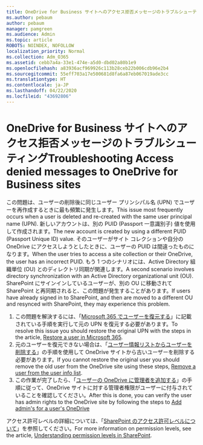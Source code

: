 ```yaml
---
title: OneDrive for Business サイトへのアクセス拒否メッセージのトラブルシューティング
ms.author: pebaum
author: pebaum
manager: pamgreen
ms.audience: Admin
ms.topic: article
ROBOTS: NOINDEX, NOFOLLOW
localization_priority: Normal
ms.collection: Adm_O365
ms.assetid: cebb7a4a-33e1-474e-a5d0-dbd02a80b1e9
ms.openlocfilehash: a83936acf969926c113b28ceb22b006cdb96e2b4
ms.sourcegitcommit: 55eff703a17e500681d8fa6a87eb067019ade3cc
ms.translationtype: HT
ms.contentlocale: ja-JP
ms.lasthandoff: 04/22/2020
ms.locfileid: "43692806"
---
```

# <a name="troubleshooting-access-denied-messages-to-onedrive-for-business-sites"></a><span data-ttu-id="91917-102">OneDrive for Business サイトへのアクセス拒否メッセージのトラブルシューティング</span><span class="sxs-lookup"><span data-stu-id="91917-102">Troubleshooting Access denied messages to OneDrive for Business sites</span></span>

<span data-ttu-id="91917-103">この問題は、ユーザーの削除後に同じユーザー プリンシパル名 (UPN) でユーザーを再作成するときに最も頻繁に発生します。</span><span class="sxs-lookup"><span data-stu-id="91917-103">This issue most frequently occurs when a user is deleted and re-created with the same user principal name (UPN).</span></span> <span data-ttu-id="91917-104">新しいアカウントは、別の PUID (Passport 一意識別子) 値を使用して作成されます。</span><span class="sxs-lookup"><span data-stu-id="91917-104">The new account is created by using a different PUID (Passport Unique ID) value.</span></span> <span data-ttu-id="91917-105">そのユーザーがサイト コレクションや自分の OneDrive にアクセスしようとしたときに、ユーザーの PUID は間違ったものになります。</span><span class="sxs-lookup"><span data-stu-id="91917-105">When the user tries to access a site collection or their OneDrive, the user has an incorrect PUID.</span></span> <span data-ttu-id="91917-106">もう 1 つのシナリオには、Active Directory 組織単位 (OU) とのディレクトリ同期が関連します。</span><span class="sxs-lookup"><span data-stu-id="91917-106">A second scenario involves directory synchronization with an Active Directory organizational unit (OU).</span></span> <span data-ttu-id="91917-107">SharePoint にサインインしているユーザーが、別の OU に移動されて SharePoint と再同期されると、この問題が発生することがあります。</span><span class="sxs-lookup"><span data-stu-id="91917-107">If users have already signed in to SharePoint, and then are moved to a different OU and resynced with SharePoint, they may experience this problem.</span></span>

1. <span data-ttu-id="91917-108">この問題を解決するには、「[Microsoft 365 でユーザーを復元する](https://docs.microsoft.com/office365/admin/add-users/restore-user?view=o365-worldwide)」に記載されている手順を実行して元の UPN を復元する必要があります。</span><span class="sxs-lookup"><span data-stu-id="91917-108">To resolve this issue you should restore the original UPN with the steps in the article, [Restore a user in Microsoft 365](https://docs.microsoft.com/office365/admin/add-users/restore-user?view=o365-worldwide).</span></span>
2. <span data-ttu-id="91917-109">元のユーザーを復元できない場合は、「[ユーザー情報リストからユーザーを削除する]()」の手順を使用して OneDrive サイトから古いユーザーを削除する必要があります。</span><span class="sxs-lookup"><span data-stu-id="91917-109">If you cannot restore the original user you should remove the old user from the OneDrive site using these steps, [Remove a user from the user info list]().</span></span> 
3. <span data-ttu-id="91917-110">この作業が完了したら、「[ユーザーの OneDrive に管理者を追加する](https://docs.microsoft.com/sharepoint/manage-user-profiles)」の手順に従って、OneDrive サイトに対する管理者権限がユーザーに付与されていることを確認してください。</span><span class="sxs-lookup"><span data-stu-id="91917-110">After this is done, you can verify the user has admin rights to the OneDrive site by following the steps to [Add admin's for a user's OneDrive](https://docs.microsoft.com/sharepoint/manage-user-profiles)</span></span>

<span data-ttu-id="91917-111">アクセス許可レベルの詳細については、「[SharePoint のアクセス許可レベルについて](https://docs.microsoft.com/sharepoint/understanding-permission-levels)」を参照してください。</span><span class="sxs-lookup"><span data-stu-id="91917-111">For more information on permission levels, see the article, [Understanding permission levels in SharePoint](https://docs.microsoft.com/sharepoint/understanding-permission-levels).</span></span>

